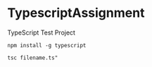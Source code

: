 # TypescriptAssignment
TypeScript Test Project


```
npm install -g typescript
```

```
tsc filename.ts"
```